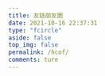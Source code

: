 ```yaml
---
title: 友链朋友圈
date: 2021-10-16 22:37:31
type: "fcircle"
aside: false
top_img: false
permalink: /hcof/
comments: ture
---
```


<script>
  window.circle_config = {
    api: 'https://661111.gq'
  }
</script>

<script defer="defer" type="module" src="/hcof/js/hcof/js/circle-t.js"></script>
<link href="/hcof/css/circle.css" rel="stylesheet" />
<script defer="defer" src="https://blog.dorakika.cn/js/circle-module.js" nomodule></script>
<div id="app"></div>
